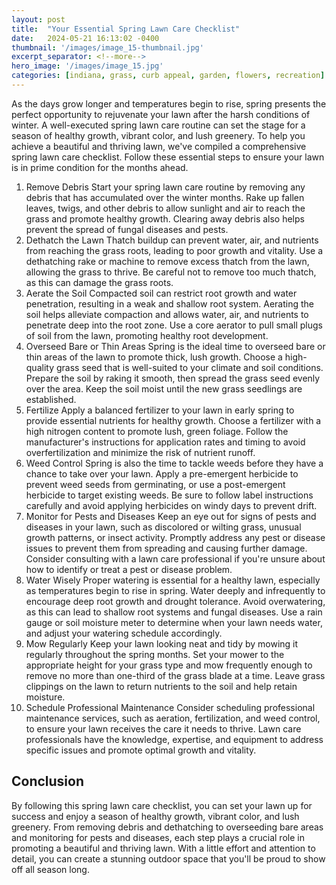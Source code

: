 ```yaml
---
layout: post
title:  "Your Essential Spring Lawn Care Checklist"
date:   2024-05-21 16:13:02 -0400
thumbnail: '/images/image_15-thumbnail.jpg'
excerpt_separator: <!--more-->
hero_image: '/images/image_15.jpg'
categories: [indiana, grass, curb appeal, garden, flowers, recreation]
---
```

As the days grow longer and temperatures begin to rise, spring presents the perfect opportunity to rejuvenate your lawn after the harsh conditions of winter. <!--more-->A well-executed spring lawn care routine can set the stage for a season of healthy growth, vibrant color, and lush greenery. To help you achieve a beautiful and thriving lawn, we've compiled a comprehensive spring lawn care checklist. Follow these essential steps to ensure your lawn is in prime condition for the months ahead.
1. Remove Debris
Start your spring lawn care routine by removing any debris that has accumulated over the winter months. Rake up fallen leaves, twigs, and other debris to allow sunlight and air to reach the grass and promote healthy growth. Clearing away debris also helps prevent the spread of fungal diseases and pests.
2. Dethatch the Lawn
Thatch buildup can prevent water, air, and nutrients from reaching the grass roots, leading to poor growth and vitality. Use a dethatching rake or machine to remove excess thatch from the lawn, allowing the grass to thrive. Be careful not to remove too much thatch, as this can damage the grass roots.
3. Aerate the Soil
Compacted soil can restrict root growth and water penetration, resulting in a weak and shallow root system. Aerating the soil helps alleviate compaction and allows water, air, and nutrients to penetrate deep into the root zone. Use a core aerator to pull small plugs of soil from the lawn, promoting healthy root development.
4. Overseed Bare or Thin Areas
Spring is the ideal time to overseed bare or thin areas of the lawn to promote thick, lush growth. Choose a high-quality grass seed that is well-suited to your climate and soil conditions. Prepare the soil by raking it smooth, then spread the grass seed evenly over the area. Keep the soil moist until the new grass seedlings are established.
5. Fertilize
Apply a balanced fertilizer to your lawn in early spring to provide essential nutrients for healthy growth. Choose a fertilizer with a high nitrogen content to promote lush, green foliage. Follow the manufacturer's instructions for application rates and timing to avoid overfertilization and minimize the risk of nutrient runoff.
6. Weed Control
Spring is also the time to tackle weeds before they have a chance to take over your lawn. Apply a pre-emergent herbicide to prevent weed seeds from germinating, or use a post-emergent herbicide to target existing weeds. Be sure to follow label instructions carefully and avoid applying herbicides on windy days to prevent drift.
7. Monitor for Pests and Diseases
Keep an eye out for signs of pests and diseases in your lawn, such as discolored or wilting grass, unusual growth patterns, or insect activity. Promptly address any pest or disease issues to prevent them from spreading and causing further damage. Consider consulting with a lawn care professional if you're unsure about how to identify or treat a pest or disease problem.
8. Water Wisely
Proper watering is essential for a healthy lawn, especially as temperatures begin to rise in spring. Water deeply and infrequently to encourage deep root growth and drought tolerance. Avoid overwatering, as this can lead to shallow root systems and fungal diseases. Use a rain gauge or soil moisture meter to determine when your lawn needs water, and adjust your watering schedule accordingly.
9. Mow Regularly
Keep your lawn looking neat and tidy by mowing it regularly throughout the spring months. Set your mower to the appropriate height for your grass type and mow frequently enough to remove no more than one-third of the grass blade at a time. Leave grass clippings on the lawn to return nutrients to the soil and help retain moisture.
10. Schedule Professional Maintenance
Consider scheduling professional maintenance services, such as aeration, fertilization, and weed control, to ensure your lawn receives the care it needs to thrive. Lawn care professionals have the knowledge, expertise, and equipment to address specific issues and promote optimal growth and vitality.

## Conclusion
By following this spring lawn care checklist, you can set your lawn up for success and enjoy a season of healthy growth, vibrant color, and lush greenery. From removing debris and dethatching to overseeding bare areas and monitoring for pests and diseases, each step plays a crucial role in promoting a beautiful and thriving lawn. With a little effort and attention to detail, you can create a stunning outdoor space that you'll be proud to show off all season long.
